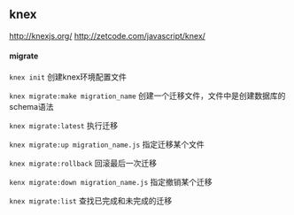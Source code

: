 ## knex

http://knexjs.org/
http://zetcode.com/javascript/knex/

#### migrate

`knex init` 创建knex环境配置文件

`knex migrate:make migration_name` 创建一个迁移文件，文件中是创建数据库的schema语法

`knex migrate:latest` 执行迁移

`knex migrate:up migration_name.js` 指定迁移某个文件

`knex migrate:rollback` 回滚最后一次迁移

`kenx migrate:down migration_name.js` 指定撤销某个迁移

`knex migrate:list` 查找已完成和未完成的迁移





